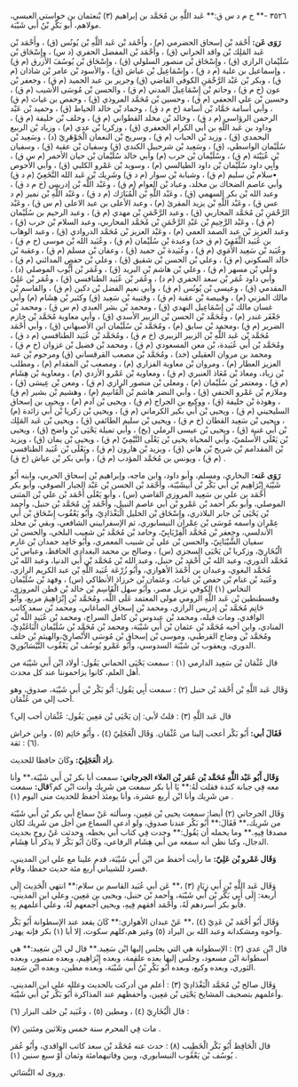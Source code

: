 ٣٥٢٦ -** خ م د س ق:** عَبد اللَّهِ بن مُحَمَّد بن إبراهيم (٣) بْنعثمان بن خواستي العبسي، مولاهم، أبو بَكْرِ بْنُ أَبي شَيْبَة.

**رَوَى عَن:** أَحْمَد بْن إسحاق الحضرمي (م) ، وأَحْمَد بْن عَبد اللَّهِ بْن يُونُس (ق) ، وأَحْمَد بْن عَبد المَلِك بْن واقد الحراني (ق) ، وأَحْمَد بْن المفضل الحفري (د س) ، وإِسْحَاق بْن سُلَيْمان الرازي (ق) ، وإِسْحَاق بْن منصور السلولي (ق) ، وإِسْحَاق بْن يُوسُفَ الأزرق (م ق) ، وإسماعيل بن علية (م د ق) ، وإِسْمَاعِيل بْن عياش (ق) ، والأسود بْن عامر بْن شاذان (م ق) ، وبكر بْن عَبْد الرَّحْمَنِ الكوفي القاضي (ق) وجرير بن عبد الحميد (م ق) ، وجعفر بْن عون (خ م ق) ، وحاتم بْن إِسْمَاعِيلَ المدني (م ق) ، والحسن بْن مُوسَى الأشيب (م ق) ، وحسين بْن علي الجعفي (م ق) ، وحسين بْن مُحَمَّد المروذي (ق) ، وحفص بن غياث (م ق) ، وأبي أسامة حَمَّاد بْن أسامة (خ م د ق) ، وحماد بْن خالد الخياط (ق) ، وحميد بْن عَبْد الرحمن الرؤاسي (م د ق) ، وخالد بْن مخلد القطواني (م ق) ، وخلف بْن خليفة (م ق) ، وداود بن عَبد اللَّهِ بن أَبي الكرام الجعفري (ق) ، وزكريا بْن عدي (م) ، وزياد بْن الربيع اليحمدي (ق) ، وزيد بْن الحباب (م ق) ، وسريج بْن النعمان الْجَوْهَرِيّ (د) ، وسَعِيد بْن سُلَيْمان الواسطي، (ق) ، وسَعِيد بْن شرحبيل الكندي (ق) وسفيان بْن عقبة (ق) ، وسفيان بْن عُيَيْنَة (م ق) ، وسُلَيْمان بْن حرب (م) وأبي خالد سُلَيْمان بْن حيان الأحمر (م س ق) ، وأَبِي داود سُلَيْمان بْن داود الطيالسي (م) ، وسويد بْن عَمْرو الكلبي (ق) ، وأبي الأَحوص •سلام بْن سليم (م ق) ، وشبابة بْن سوار (م د ق) وشَرِيك بْن عَبد الله النَّخَعِيّ (م د ق) وأبي عاصم الضحاك بن مخلد، وعباد بْن العوام (م ق) ، وعَبْد اللَّه بْن إدريس (خ م د ق) ، وعبد الله بْن بكر السهمي (ق) ، وعَبْد اللَّهِ بْن الْمُبَارَك (م د ق) ، وعَبْد اللَّهِ بْن نمير (م د عس ق) ، وعَبْد اللَّهِ بْن يزيد المقرئ (م) ، وعبد الأعلى بن عبد الاعلى (م س ق) ، وعَبْد الرَّحْمَنِ بْن مُحَمَّد المحاربي (ق) ، وعبد الرَّحْمَنِ بْن مهدي (م ق) ، وعبد الرحيم بن سُلَيْمان (م ق) ، وعَبْد الرَّحِيمِ بْن عَبْدِ الرَّحْمَنِ بْن مُحَمَّد المحاربي، وعبد السلام بْن حرب (ق) ، وعبد العزيز بْن عبد الصمد العمي (م) ، وعَبْد العزيز بْن مُحَمَّد الدروادي (ق) ، وعبد الوهاب بن عُبَيد الثَّقَفِيّ (م ق خد) وعبدة بْن سُلَيْمان (م ق) ، وعُبَيد الله بْن موسى (خ م ق) ، وعُبَيد بْن سَعِيد الأُمَوِي (م ق) ، وعُبَيدة بْن حميد (ق) ، وعفان بْن مسلم (م ق) ، وعقبة بْن خالد السكوني (م ق) ، وعلي بْن الحسن بْن شقيق (ق) ، وعلي بْن حفص المدائني (م ق) ، وعلي بْن مسهر (م ق) ، وعلي بْن هاشم بْن البريد (ق) ، وعُمَر بْن أَيُّوب الموصلي (د) ، وأبي داود عُمَر بْن سعد الحفري (م د) ، وعُمَر بْن عُبَيد الطنافسي (ق) ، وعُمَر بْن عَلِيّ المقدمي (ق) ، وعيسى بْن يُونُس (م ق) ، وأبي نعيم الفضل بْن دكين (م ق) ، والقاسم بْن مالك المزني (م) ، وقبيصة بْن عقبة (م ق) ، وقتيبة بْن سَعِيد (ق) وكثير بْن هِشَام (م) وأبي غسان مالك بْن إِسْمَاعِيل النهدي (ق) ، ومحمد بْن بشر العبدي (م س ق) ، ومحمد بْن جَعْفَر غندر (م) ، ومُحَمَّد بْن الحسن بْن الزبير الأسدي (ق) ، وأبي معاوية مُحَمَّد بْن خازم الضرير (م ق) ،ومحمد بْن سابق (م) ، ومُحَمَّد بْن سُلَيْمان ابن الأصبهاني (ق) ، وأبي أَحْمَد مُحَمَّد بْن عَبد اللَّهِ بْن الزبير الزبيري (خ م ق) ، ومُحَمَّد بْن عُبَيد الطنافسي (م د ق) ، ومُحَمَّد بْن أَبي عُبَيدة، بْن معن المسعودي (م ق) ، ومحمد بْن فضيل بْن غزوان (خ م ق) ، ومحمد بن مروان العقيلي (خد) ، ومُحَمَّد بْن مصعب القرقساني (ق) ومرحوم بْن عبد العزيز العطار (م) ، ومروان بْن معاوية الفزاري (م) ، ومصعب بْن المقدام (م) ، ومطلب بْن زياد، ومعاذ بْن مُعَاذ العنبري (م ق) ، ومعاوية بْن عَمْرو الأزدي (م) ، ومعاوية بْن هِشَام (م ق) ، ومعتمر بْن سُلَيْمان (م) ، ومعلى بْن منصور الرازي (م ق) ، ومعن بْن عِيسَى (ق) ، وملازم بْن عَمْرو الحنفي (ق) ، وأبي النضر هاشم بْن الْقَاسِم (م) ، وهشيم بْن بشير (م ق) ، وهوذة بْن خليفة (ق) ، ووكيع بن الجراح (م ق) ، ويحيى بْن آدم (م) ، ويحيى بن إسحاق السليحيني (م ق) ، ويحيى بْن أَبي بكير الكرماني (م ق) ، ويحيى بْن زكريا بْن أَبي زائدة (م) ، ويحيى بْن سَعِيد القطان (خ م ق) ، ويحيى بْن سليم الطائفي (ق) ، ويحيى بْن عَبد المَلِك بْن أَبي غنية (ق) ، ويحيى بْن عيسى الرملي (بخ) ، وأبي تميلة يَحْيَى بْن واضح (ق) ، ويحيى بْن يَعْلَى الأَسلميّ، وأبي المحياة يحيى بْن يَعْلَى التَّيْمِيّ (م ق) ، ويحيى بْن يمان (ق) ، ويزيد بْن المقدامم بْن شريح بْن هاني (ق) ، ويزيد بْن هارون (م ق) ، ويَعْلَى بْن عُبَيد الطنافسي (م ق) ، ويونس بن مُحَمَّد المؤدب (م ق) ، وأبي بكر بْن عياش (خ ق) .

**رَوَى عَنه:** البخاري، ومسلم، وأبو داود، وابن ماجه، وإبراهيم بْن إسحاق الحربي، وابنه أَبُو شَيْبَة إِبْرَاهِيم بْن أَبي بَكْر بْن أَبيشَيْبَة، وأَحْمَد بْن الحسن بْن عَبْد الجبار الصوفي، وأبو بكر أَحْمَد بن علي بن سَعِيد المروزي القاضي (س) ، وأبو يَعْلَى أَحْمَد بْن علي بْن المثنى الموصلي، وأبو بكر أحمد بْن عَمْرو بْن أَبي عاصم النبيل، وأَحْمَد بْن مُحَمَّد بْن حنبل، وأحمد بْن يَحْيَى بْن جابر البلاذري، وإِسْحَاق بْن الخليل الْبَغْدَادِيّ، وأَبُو يَعْقُوب إِسْحَاق بْن أَبي عِمْران واسمه مُوسَى بْن عِمْران النيسابوري، ثم الإسفراييني الشافعي، وبقي بْن مخلد الأندلسي، وجعفر بْن مُحَمَّد الْفِرْيَابِيّ، وحامد بْن مُحَمَّد بْن شعيب البلخي، والحسن بْن سفيان الشَّيْبَانِيّ، والحسن بْن علي بْن شبيب المعمري، وأَبُو حَامِد حمدان بْن غارم الْبُخَارِيّ، وزكريا بْن يَحْيَى السجزي (س) ، وصالح بن محمد البغدادي الحافظ، وعباس بْن مُحَمَّد الدوري، وعبد الله بْن أَحْمَد بْن حنبل، وعبد الله بْن مُحَمَّد بْن أَبي الدنيا، وعبد الله بْن مُحَمَّد البغوي، وعبدان بن أَحْمَدَ الأهوازي، وأَبُو زُرْعَة عُبَيد اللَّهِ بْن عبد الكريم الرازي، وعُبَيد بْن غنام بْن حفص بْن غياث. وعثمان بْن خرزاذ الأنطاكي (س) ، وفهد بْن سُلَيْمان النخاس (١) الكوفي نزيل مصر، وأَبُو سهل الْقَاسِم بْن خالد بْن قطن المروزي، وقسطنطين بْن عَبد اللَّهِ الرومي مولى المعتمد عَلَى اللَّه، ومُحَمَّد بْن إِبْرَاهِيمَ مربع، وأَبُو حَاتِم مُحَمَّد بْن إدريس الرازي، ومحمد بْن إسحاق الصاغاني، ومحمد بْن سعد كاتب الواقدي، ومات قبله، ومحمد بْن عبدوس بْن كامل السراج، ومحمد بْن عُبَيد اللَّه بْن المنادي، وابن أخيه مُحَمَّد بْن عثمان بْن أَبي شَيْبَة، ومحمد بْن مُحَمَّد بْن سُلَيْمان الْبَاغَنْدِيّ، ومُحَمَّد بْن وضاح القرطبي، وموسى بْن إسحاق بْن مُوسَى الأَنْصارِيّ،والهيثم بْن خلف الدوري، ويعقوب بْن شَيْبَة السدوسي، وأَبُو عَمْرو يُوسُف بْن يَعْقُوب النَّيْسَابُورِيّ.

قال عُثْمَان بْن سَعِيد الدارمي (١) : سمعت يَحْيَى الحماني يَقُول: أولاد ابْن أَبي شَيْبَة من أهل العلم، كانوا يزاحموننا عند كل محدث.

وَقَال عَبد اللَّهِ بْن أَحْمَد بْن حنبل (٢) : سمعت أَبِي يَقُول: أَبُو بَكْر بْن أَبي شَيْبَة، صدوق، وهو أحب إلي من عُثْمَان.

قال عَبد اللَّهِ (٣) : قلتُ لأبي: إن يَحْيَى بْن مَعِين يَقُول: عُثْمَان أحب إلي؟

**فَقَالَ أبي:** أَبُو بَكْر أعجب إلينا من عُثْمَان. وَقَال الْعَجَلِيّ (٤) ، وأَبُو حَاتِم (٥) ، وابن خراش (٦) : ثقة.

**زاد الْعَجَلِيّ:** وكَانَ حافظا للحديث.

**وَقَال أَبُو عَبْد اللَّهِ مُحَمَّد بْن عُمَر بْن العلاء الجرجاني:** سمعت أبا بكر بْن أَبي شَيْبَة،** وأنا معه فِي جبانة كندة فقلت لَهُ:** يَا أبا بكر سمعت من شَرِيك وأنت ابْن كم؟**قال:** سمعت من شَرِيك وأنا ابْن أربع عشرة، وأنا يومئذ أحفظ للحديث مني اليوم (١) .

وَقَال الجرجاني (٢) أيضا: سمعت يحيى بْن مَعِين، وسألته عَنْ سماع أبي بكر بْن أَبي شَيْبَة من شَرِيك،** فَقَالَ:** أَبُو بَكْر عندنا صدوق، ولو ادعى السماع من أجل من شَرِيك لكان مصدقا فِيهِ.** وما يحمله أن يَقُول:** وجدت فِي كتاب أبي بخطه. وحدثت عَنْ روح بحديث الدجال، وكنا نظن أنه سمعه من أبي هِشَام الرفاعي، وكَانَ أَبُو بَكْر لا يذكر أبا هِشَام.

**وَقَال عَمْرو بْن عَلِيّ:** ما رأيت أحفظ من ابْن أَبي شَيْبَة، قدم علينا مع علي ابن المديني، فسرد للشيباني أربع مئة حديث حفظا، وقام.

وَقَال عَبد اللَّهِ بْنِ أَبي زِيَادٍ (٣) ،** عَن أبي عُبَيد القاسم بن سلام:** انتهي الْحَدِيث إِلَى أربعة: إِلَى أَبِي بَكْر بْن أَبي شَيْبَة، وأحمد بْن حنبل، ويحيى بن مَعِين، وعلي ابن المديني، فأبو بكر أسردهم لَهُ، وأَحْمَد أفقهم فِيهِ، ويحيى أجمعهم لَهُ، وعلي أعلمهم بِهِ.

وَقَال أَبُو أَحْمَد بْن عَدِيّ (٤) ،** عَنْ عبدان الأهوازي:** كَانَ يقعد عند الإسطوانة أَبُو بَكْر وأخوه ومشكدانة وعبد الله بن البراد (٥) وغير هم،كلهم سكوت، إلا أبا (١) بكر فإنه يهدر.

قال ابْن عدي (٢) : الإسطوانة هي التي يجلس إليها ابْن سَعِيد.** قال لي ابْن سَعِيد:** هي أسطوانة ابْن مسعود، وجلس إليها بعده علقمة، وبعده إِبْرَاهِيم، وبعده منصور، وبعده الثوري، وبعده وكيع، وبعده أَبُو بَكْرِ بْنُ أَبي شَيْبَة، وبعده مطين، وبعده ابْن سَعِيد.

وَقَال صالح بْن مُحَمَّد الْبَغْدَادِيّ (٣) : أعلم من أدركت بالحديث وعلله علي ابن المديني، وأعلمهم بتصحيف المشايخ يَحْيَى بْن مَعِين، وأحفظهم عند المذاكرة أَبُو بَكْر بْن أَبي شَيْبَة.

قال الْبُخَارِيّ (٤) ، ومطين (٥) ، وعُبَيد بْن خلف البزار (٦) :

مات فِي المحرم سنة خمس وثلاثين ومئتين (٧) .

قال الْحَافِظ أَبُو بَكْر الْخَطِيب (٨) : حدث عنه مُحَمَّد بْن سعد كاتب الواقدي، وأَبُو عُمَر يُوسُف بْن يَعْقُوب النيسابوري، وبين وفاتيهمامئة وثمان أَوْ سبع سنين (١) .

وروى له النَّسَائي.
